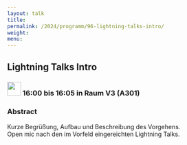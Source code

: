 ```yaml
---
layout: talk
title:
permalink: /2024/programm/96-lightning-talks-intro/
weight:
menu:
---
```

## Lightning Talks Intro

### <img height = "32" src="../../../images/lightning.svg"> 16:00 bis 16:05 in Raum V3 (A301)

### Abstract

Kurze Begrüßung, Aufbau und Beschreibung des Vorgehens.  
Open mic nach den im Vorfeld eingereichten Lightning Talks.

